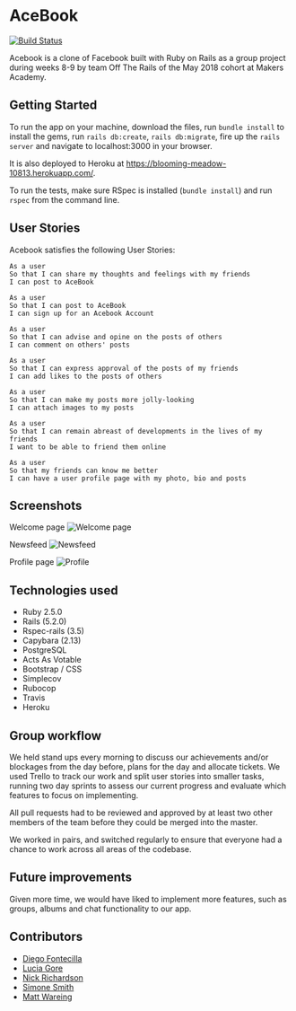 # AceBook

[![Build Status](https://travis-ci.org/simone-smith/acebook-off-the-rails.svg?branch=master)](https://travis-ci.org/simone-smith/acebook-off-the-rails)

Acebook is a clone of Facebook built with Ruby on Rails as a group project during weeks 8-9 by team Off The Rails of the May 2018 cohort at Makers Academy.


## Getting Started

To run the app on your machine, download the files, run `bundle install` to install the gems, run `rails db:create`, `rails db:migrate`, fire up the `rails server` and navigate to localhost:3000 in your browser.

It is also deployed to Heroku at https://blooming-meadow-10813.herokuapp.com/.

To run the tests, make sure RSpec is installed (`bundle install`) and run `rspec` from the command line.


## User Stories

Acebook satisfies the following User Stories:

```
As a user
So that I can share my thoughts and feelings with my friends
I can post to AceBook
```

```
As a user
So that I can post to AceBook
I can sign up for an Acebook Account
```

```
As a user
So that I can advise and opine on the posts of others
I can comment on others' posts
```

```
As a user
So that I can express approval of the posts of my friends
I can add likes to the posts of others
```

```
As a user
So that I can make my posts more jolly-looking
I can attach images to my posts
```

```
As a user
So that I can remain abreast of developments in the lives of my friends
I want to be able to friend them online
```

```
As a user
So that my friends can know me better
I can have a user profile page with my photo, bio and posts
```


## Screenshots

Welcome page
![Welcome page](https://github.com/simone-smith/acebook-off-the-rails/blob/finalise_readme/app/assets/images/welcome.png)

Newsfeed
![Newsfeed](https://github.com/simone-smith/acebook-off-the-rails/blob/finalise_readme/app/assets/images/newsfeed.png)

Profile page
![Profile](https://github.com/simone-smith/acebook-off-the-rails/blob/finalise_readme/app/assets/images/profile.png)


## Technologies used

- Ruby 2.5.0
- Rails (5.2.0)
- Rspec-rails (3.5)
- Capybara (2.13)
- PostgreSQL
- Acts As Votable
- Bootstrap / CSS
- Simplecov
- Rubocop
- Travis
- Heroku


## Group workflow

We held stand ups every morning to discuss our achievements and/or blockages from the day before, plans for the day and allocate tickets. We used Trello to track our work and split user stories into smaller tasks, running two day sprints to assess our current progress and evaluate which features to focus on implementing.

All pull requests had to be reviewed and approved by at least two other members of the team before they could be merged into the master.

We worked in pairs, and switched regularly to ensure that everyone had a chance to work across all areas of the codebase.


## Future improvements

Given more time, we would have liked to implement more features, such as groups, albums and chat functionality to our app.

## Contributors

- [Diego Fontecilla](https://github.com/diegofontecilla)
- [Lucia Gore](https://github.com/luciagore)
- [Nick Richardson](https://github.com/n-ckr-ch-rds-n)
- [Simone Smith](https://github.com/simone-smith)
- [Matt Wareing](https://github.com/mdwareing)

